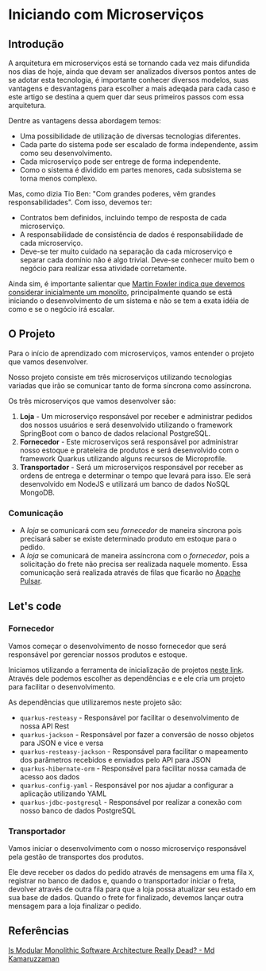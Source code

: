 # Iniciando com Microserviços

## Introdução

A arquitetura em microserviços está se tornando cada vez mais difundida nos dias de hoje, ainda que devam ser analizados diversos pontos antes de se adotar esta tecnologia, é importante conhecer diversos modelos, suas vantagens e desvantagens para escolher a mais adeqada para cada caso e este artigo se destina a quem quer dar seus primeiros passos com essa arquitetura.

Dentre as vantagens dessa abordagem temos:

- Uma possibilidade de utilização de diversas tecnologias diferentes.
- Cada parte do sistema pode ser escalado de forma independente, assim como seu desenvolvimento.
- Cada microserviço pode ser entrege de forma independente.
- Como o sistema é dividido em partes menores, cada subsistema se torna menos complexo.

Mas, como dizia Tio Ben: "Com grandes poderes, vêm grandes responsabilidades". Com isso, devemos ter:

- Contratos bem definidos, incluindo tempo de resposta de cada microserviço.
- A responsabilidade de consistência de dados é responsabilidade de cada microserviço.
- Deve-se ter muito cuidado na separação da cada microserviço e separar cada domínio não é algo trivial. Deve-se conhecer muito bem o negócio para realizar essa atividade corretamente.

Ainda sim, é importante salientar que [Martin Fowler indica que devemos considerar inicialmente um monolito](https://martinfowler.com/bliki/MonolithFirst.html), principalmente quando se está iniciando o desenvolvimento de um sistema e não se tem a exata idéia de como e se o negócio irá escalar.

## O Projeto

Para o início de aprendizado com microserviços, vamos entender o projeto que vamos desenvolver.

Nosso projeto consiste em três microserviços utilizando tecnologias variadas que irão se comunicar tanto de forma síncrona como assíncrona.

Os três microserviços que vamos desenvolver são:

1. **Loja** - Um microserviço responsável por receber e administrar pedidos dos nossos usuários e será desenvolvido utilizando o framework SpringBoot com o banco de dados relacional PostgreSQL.
1. **Fornecedor** - Este microserviços será responsável por administrar nosso estoque e prateleira de produtos e será desenvolvido com o framework Quarkus utilizando alguns recursos de Microprofile.
1. **Transportador** - Será um microserviços responsável por receber as ordens de entrega e determinar o tempo que levará para isso. Ele será desenvolvido em NodeJS e utilizará um banco de dados NoSQL MongoDB.


### Comunicação

- A *loja* se comunicará com seu *fornecedor* de maneira síncrona pois precisará saber se existe determinado produto em estoque para o pedido.
- A *loja* se comunicará de maneira assíncrona com o *fornecedor*, pois a solicitação do frete não precisa ser realizada naquele momento. Essa comunicação será realizada através de filas que ficarão no [Apache Pulsar](http://pulsar.apache.org/).


## Let's code

### Fornecedor

Vamos começar o desenvolvimento de nosso fornecedor que será responsável por gerenciar nossos produtos e estoque.

Iniciamos utilizando a ferramenta de inicialização de projetos [neste link](https://code.quarkus.io/). Através dele podemos escolher as dependências e e ele cria um projeto para facilitar o desenvolvimento.

As dependências que utilizaremos neste projeto são:

- `quarkus-resteasy` - Responsável por facilitar o desenvolvimento de nossa API Rest
- `quarkus-jackson` - Responsável por fazer a conversão de nosso objetos para JSON e vice e versa
- `quarkus-resteasy-jackson` - Responsável para facilitar o mapeamento dos parâmetros recebidos e enviados pelo API para JSON
- `quarkus-hibernate-orm` - Responsável para facilitar nossa camada de acesso aos dados
- `quarkus-config-yaml` - Responsável por nos ajudar a configurar a aplicação utilizando YAML
- `quarkus-jdbc-postgresql` - Responsável por realizar a conexão com nosso banco de dados PostgreSQL



### Transportador

Vamos iniciar o desenvolvimento com o nosso microserviço responsável pela gestão de transportes dos produtos.

Ele deve receber os dados do pedido através de mensagens em uma fila `X`, registrar no banco de dados e, quando o transportador iniciar o freta, devolver através de outra fila para que a loja possa atualizar seu estado em sua base de dados.
Quando o frete for finalizado, devemos lançar outra mensagem para a loja finalizar o pedido.

## Referências

[Is Modular Monolithic Software Architecture Really Dead? -
Md Kamaruzzaman](https://towardsdatascience.com/looking-beyond-the-hype-is-modular-monolithic-software-architecture-really-dead-e386191610f8)

